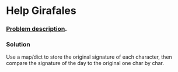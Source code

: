 # Help Girafales

### [Problem description](https://www.beecrowd.com.br/judge/en/problems/view/1911).

### Solution

Use a map/dict to store the original signature of each character, then compare the signature of the day to the original one char by char.
